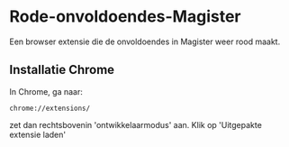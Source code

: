 # Rode-onvoldoendes-Magister
Een browser extensie die de onvoldoendes in Magister weer rood maakt.
## Installatie Chrome
In Chrome, ga naar:
```
chrome://extensions/
```
zet dan rechtsbovenin 'ontwikkelaarmodus' aan.
Klik op 'Uitgepakte extensie laden'
